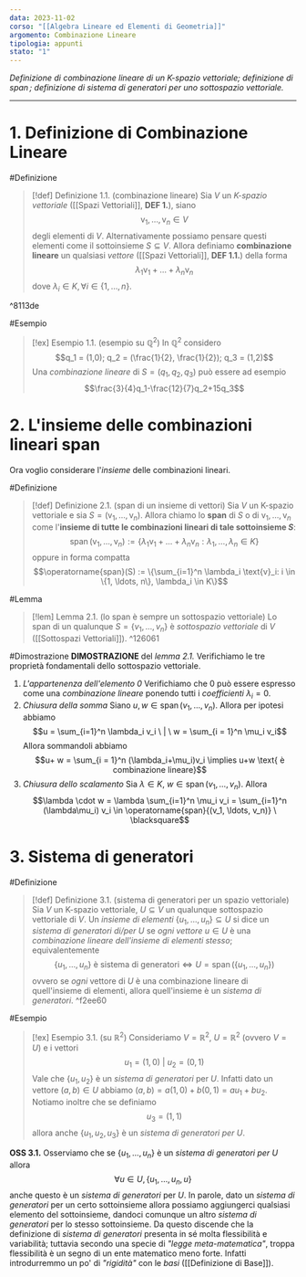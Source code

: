 ```yaml
---
data: 2023-11-02
corso: "[[Algebra Lineare ed Elementi di Geometria]]"
argomento: Combinazione Lineare
tipologia: appunti
stato: "1"
---
```

*Definizione di combinazione lineare di un K-spazio vettoriale; definizione di $\operatorname{span}$; definizione di sistema di generatori per uno sottospazio vettoriale.*
- - -
# 1. Definizione di Combinazione Lineare
#Definizione 
>[!def] Definizione 1.1. (combinazione lineare)
Sia $V$ un *K-spazio vettoriale* ([[Spazi Vettoriali]], **DEF 1.**), siano $$\text{v}_1, \ldots ,\text{v}_n \in V$$degli elementi di $V$. Alternativamente possiamo pensare questi elementi come il sottoinsieme $S \subseteq V$.
Allora definiamo **combinazione lineare** un qualsiasi *vettore* ([[Spazi Vettoriali]], **DEF 1.1.**) della forma $$\lambda_1 \text{v}_1 + \ldots +\lambda_n \text{v}_n$$dove $\lambda_i \in K, \forall i \in \{1, \ldots, n\}$. 

^8113de

#Esempio 
> [!ex] Esempio 1.1. (esempio su $\mathbb{Q}^2$) 
> In $\mathbb{Q}^2$ considero $$q_1 = (1,0); q_2 = (\frac{1}{2}, \frac{1}{2}); q_3 = (1,2)$$Una *combinazione lineare* di $S = (q_1, q_2, q_3)$ può essere ad esempio $$\frac{3}{4}q_1-\frac{12}{7}q_2+15q_3$$
# 2. L'insieme delle combinazioni lineari span
Ora voglio considerare l'*insieme* delle combinazioni lineari.

#Definizione 
> [!def] Definizione 2.1. (span di un insieme di vettori)
Sia $V$ un K-spazio vettoriale e sia $S = (\text{v}_1, \ldots, \text{v}_n)$. 
Allora chiamo lo **span** di $S$ o di $\text{v}_1, \ldots, \text{v}_n$ come l'**insieme di tutte le combinazioni lineari di tale sottoinsieme $S$**: $$\operatorname{span}(\text{v}_1, \ldots, \text{v}_n) := \{\lambda_1\text{v}_1 + \ldots + \lambda_n \text{v}_n : \lambda_1, \ldots, \lambda_n \in K\}$$oppure in forma compatta $$\operatorname{span}(S) := \{\sum_{i=1}^n \lambda_i \text{v}_i: i \in \{1, \ldots, n\}, \lambda_i \in K\}$$

#Lemma 
> [!lem] Lemma 2.1. (lo span è sempre un sottospazio vettoriale)
Lo span di un qualunque $S = \{v_1, \ldots, v_n\}$ è *sottospazio vettoriale* di $V$ ([[Sottospazi Vettoriali]]).
^126061
 
#Dimostrazione 
**DIMOSTRAZIONE** del *lemma 2.1.* 
Verifichiamo le tre proprietà fondamentali dello sottospazio vettoriale.
1. *L'appartenenza dell'elemento 0*
   Verifichiamo che $0$ può essere espresso come una *combinazione lineare* ponendo tutti i *coefficienti* $\lambda_i = 0$. 
2. *Chiusura della somma*
   Siano $u, w \in \operatorname{span}{(v_1, \ldots, v_n)}$. Allora per ipotesi abbiamo $$u = \sum_{i=1}^n \lambda_i v_i \ | \ w = \sum_{i = 1}^n \mu_i v_i$$Allora sommandoli abbiamo $$u+ w = \sum_{i = 1}^n (\lambda_i+\mu_i)v_i \implies u+w \text{ è combinazione lineare}$$
3. *Chiusura dello scalamento*
   Sia $\lambda \in K$, $w \in \operatorname{span}{(v_1, \ldots, v_n)}$. Allora $$\lambda \cdot w = \lambda \sum_{i=1}^n \mu_i v_i = \sum_{i=1}^n (\lambda\mu_i) v_i \in \operatorname{span}{(v_1, \ldots, v_n)} \ \blacksquare$$ 
# 3. Sistema di generatori
#Definizione 
> [!def] Definizione 3.1. (sistema di generatori per un spazio vettoriale)
Sia $V$ un K-spazio vettoriale, $U \subseteq V$ un qualunque sottospazio vettoriale di $V$.
Un *insieme di elementi* $\{u_1, \ldots, u_n\} \subseteq U$ si dice un *sistema di generatori di/per $U$* se *ogni vettore* $u \in U$ è una *combinazione lineare dell'insieme di elementi stesso*; equivalentemente $$\{u_1, \ldots, u_n\} \text{ è sistema di generatori} \iff U = \operatorname{span}(\{u_1, \ldots, u_n\})$$ovvero se *ogni* vettore di $U$ è una combinazione lineare di quell'insieme di elementi, allora quell'insieme è un *sistema di generatori*. 
^f2ee60

#Esempio 
> [!ex] Esempio 3.1. (su $\mathbb{R}^2$)
Consideriamo $V = \mathbb{R}^2$, $U = \mathbb{R}^2$ (ovvero $V = U$) e i vettori $$u_1 = (1,0)\ | \ u_2 = (0,1)$$Vale che $\{u_1, u_2\}$ è un *sistema di generatori* per $U$. 
Infatti dato un vettore $(a, b) \in U$ abbiamo $(a,b) = a(1,0) + b(0,1) = au_1 + bu_2$.
Notiamo inoltre che se definiamo $$u_3 = (1,1)$$allora anche $\{u_1, u_2, u_3\}$ è un *sistema di generatori per* $U$.

**OSS 3.1.** Osserviamo che se $\{u_1, \ldots, u_n\}$ è un *sistema di generatori per* $U$ allora $$\forall u \in U, \{u_1, \ldots, u_n, u\}$$anche questo è un *sistema di generatori* per $U$.
In parole, dato un *sistema di generatori* per un certo sottoinsieme allora possiamo aggiungerci qualsiasi elemento del sottoinsieme, dandoci comunque un altro *sistema di generatori* per lo stesso sottoinsieme.
Da questo discende che la definizione di *sistema di generatori* presenta in sé molta flessibilità e variabilità; tuttavia secondo una specie di *"legge meta-matematica"*, troppa flessibilità è un segno di un ente matematico meno forte.
Infatti introdurremmo un po' di *"rigidità"* con le *basi* ([[Definizione di Base]]).